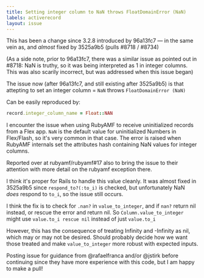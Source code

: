 ```yaml
---
title: Setting integer column to NaN throws FloatDomainError (NaN)
labels: activerecord
layout: issue
---
```


This has been a change since 3.2.8 introduced by 96a13fc7 — in the same vein as, and _almost_ fixed by 3525a9b5 (pulls #8718 / #8734)

(As a side note, prior to 96a13fc7, there was a similar issue as pointed out in #8718: NaN is truthy, so it was being interpreted as 1 in integer columns. This was also scarily incorrect, but was addressed when this issue began)

The issue now (after 96a13fc7, and still existing after 3525a9b5) is that attepting to set an integer column = `NaN` throws `FloatDomainError (NaN)`

Can be easily reproduced by:

``` ruby
record.integer_column_name = Float::NAN
```

I encounter the issue when using RubyAMF to receive uninitialized records from a Flex app. `NaN` is the default value for uninitialized Numbers in Flex/Flash, so it's very common in that case. The error is raised when RubyAMF internals set the attributes hash containing NaN values for integer columns.

Reported over at rubyamf/rubyamf#17 also to bring the issue to their attention with more detail on the rubyamf exception there.

I think it's proper for Rails to handle this value cleanly. It was almost fixed in 3525a9b5 since `respond_to?(:to_i)` is checked, but unfortunately NaN _does_ respond to `to_i`, so the issue still occurs.

I think the fix is to check for `.nan?` in `value_to_integer`, and if `nan?` return nil instead, or rescue the error and return nil. So `Column.value_to_integer` might use `value.to_i rescue nil` instead of just `value.to_i`

However, this has the consequence of treating Infinity and -Infinity as nil, which may or may not be desired. Should probably decide how we want those treated and make `value_to_integer` more robust with expected inputs.

Posting issue for guidance from @rafaelfranca and/or @jstirk before continuing since they have more experience with this code, but I am happy to make a pull!

